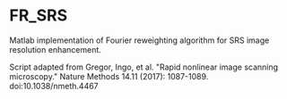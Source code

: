 # FR_SRS
Matlab implementation of Fourier reweighting algorithm for SRS image resolution enhancement. 

Script adapted from Gregor, Ingo, et al. "Rapid nonlinear image scanning microscopy." Nature Methods 14.11 (2017): 1087-1089. doi:10.1038/nmeth.4467
